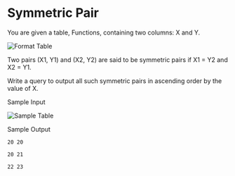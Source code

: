 # Symmetric Pair
You are given a table, Functions, containing two columns: X and Y.

![Format Table](https://s3.amazonaws.com/hr-challenge-images/12892/1443818798-51909e977d-1.png)

Two pairs (X1, Y1) and (X2, Y2) are said to be symmetric pairs if X1 = Y2 and X2 = Y1.

Write a query to output all such symmetric pairs in ascending order by the value of X.

Sample Input

![Sample Table](https://s3.amazonaws.com/hr-challenge-images/12892/1443818693-b384c24e35-2.png)

Sample Output

    20 20

    20 21

    22 23

